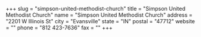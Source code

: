 +++
slug = "simpson-united-methodist-church"
title = "Simpson United Methodist Church"
name = "Simpson United Methodist Church"
address = "2201 W Illinois St"
city = "Evansville"
state = "IN"
postal = "47712"
website = ""
phone = "812 423-7636"
fax = ""
+++
